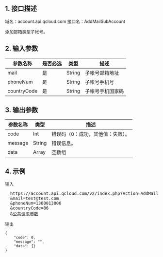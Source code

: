 ## 1. 接口描述

域名：account.api.qcloud.com
接口名：AddMailSubAccount

添加邮箱类型子帐号。

## 2. 输入参数

|参数名称|是否必选|类型|描述|
|-------|-------|----|---|
|mail|是|String|子帐号邮箱地址|
|phoneNum|是|String|子帐号手机号|
|countryCode|是|String|子帐号手机国家码|

## 3. 输出参数

| 参数名称 | 类型 | 描述 |
|---------|---------|---------|
| code| Int| 错误码（0：成功，其他值：失败）。|
| message| String| 错误信息。|
| data| Array| 空数组|

## 4. 示例

输入
<pre>
  https://account.api.qcloud.com/v2/index.php?Action=AddMailSubAccount
  &mail=test@test.com
  &phoneNum=1380013800
  &countryCode=86
  &<a href="https://cloud.tencent.com/doc/api/229/6976">公共请求参数</a>
</pre>

输出
```
{
    "code": 0,
    "message": "",
    "data": {}
}
```
